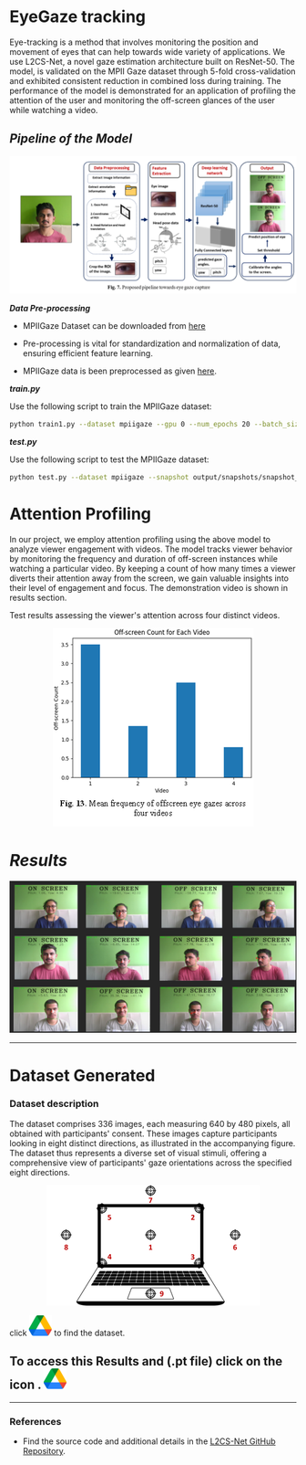 # EyeGaze tracking

Eye-tracking is a method that involves monitoring the position and movement of eyes that can help towards wide variety of applications.
We use L2CS-Net, a novel gaze estimation architecture built on ResNet-50. The model, is validated on the MPII Gaze dataset through 5-fold cross-validation and exhibited consistent reduction in combined loss during training.
The performance of the model is demonstrated for an application of profiling the attention of the user and monitoring the off-screen glances of the user while watching a video. 

## ***Pipeline of the Model***

<p align="center">
  <img src="PIPELINE.png" alt="Image">
</p>


_**Data Pre-processing**_

- MPIIGaze Dataset can be downloaded from [here](https://www.mpi-inf.mpg.de/departments/computer-vision-and-machine-learning/research/gaze-based-human-computer-interaction/its-written-all-over-your-face-full-face-appearance-based-gaze-estimation)
  
- Pre-processing is vital for standardization and normalization of data, ensuring efficient feature learning.

- MPIIGaze data is been preprocessed as given [here](https://phi-ai.buaa.edu.cn/Gazehub/3D-dataset/).

_**train.py**_

Use the following script to train the MPIIGaze dataset:

```bash
python train1.py --dataset mpiigaze --gpu 0 --num_epochs 20 --batch_size 4 --lr 0.00001 --alpha 1
```

_**test.py**_

Use the following script to test the MPIIGaze dataset:

```bash
python test.py --dataset mpiigaze --snapshot output/snapshots/snapshot_folder --evalpath evaluation/L2CS-mpiigaze  --gpu 0
```

# Attention Profiling

In our project, we employ attention profiling using the above model to analyze viewer engagement with videos. The model tracks viewer behavior by monitoring the frequency and duration of off-screen instances while watching a particular video. By keeping a count of how many times a viewer diverts their attention away from the screen, we gain valuable insights into their level of engagement and focus. The demonstration video is shown in results section.

Test results assessing the viewer's attention across four distinct videos.

<p align="center">
  <img src="application_graph.png" alt="Image">
</p>


# _**Results**_

<p align="center">
  <img src="results.png" alt="Image">
</p>

  ---

# Dataset Generated

### Dataset description
The dataset comprises 336 images, each measuring 640 by 480 pixels, all obtained with participants' consent. These images capture participants looking in eight distinct directions, as illustrated in the accompanying figure. The dataset thus represents a diverse set of visual stimuli, offering a comprehensive view of participants' gaze orientations across the specified eight directions.

<p align="center">
  <img src="directions.png" alt="Image">
</p>

click [![YOLO](Google.png)](https://drive.google.com/drive/folders/1-7FozH-JweFPovjoWPem1hH-8vhxQlDI?usp=drive_link) to find the dataset.

## To access this Results and (.pt file) click on the icon . [![YOLO](Google.png)](https://drive.google.com/drive/folders/12LWV9p7aQXD7d9o8pmXrPpT9rqcph1st?usp=sharing)

---

### References
- Find the source code and additional details in the [L2CS-Net GitHub Repository](https://github.com/Ahmednull/L2CS-Net).

